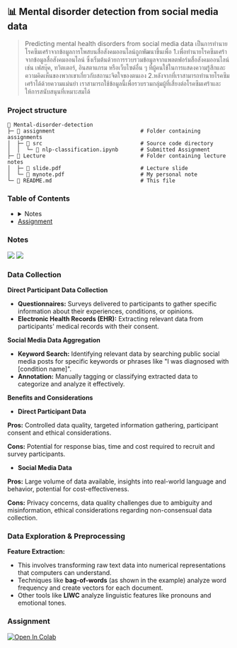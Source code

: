 <h2 id="mental-disorder-detection">
    📊 Mental disorder detection from social media data
</h2>

> Predicting mental health disorders from social media data เป็นการทำนายโรคซึมเศร้าจากข้อมูลการโพสบนสื่อสังคมออนไลน์ถูกพัฒนาขึ้นเพื่อ        1.เพื่อทำนายโรคซึมเศร้าจากข้อมูลสื่อสังคมออนไลน์ ซึ่งเริ่มต้นด้วยการรวบรวมข้อมูลจากแพลตฟอร์มสื่อสังคมออนไลน์ เช่น เฟสบุ๊ค, ทวิตเตอร์, อินสตาแกรม หรือเว็บไซต์อื่น ๆ ที่ผู้คนใช้ในการแสดงความรู้สึกและความคิดเห็นของพวกเขาเกี่ยวกับสถานะจิตใจของตนเอง        2.หลังจากที่เราสามารถทำนายโรคซึมเศร้าได้ด้วยความแม่นยำ เราสามารถใช้ข้อมูลนี้เพื่อรวบรวมกลุ่มผู้ที่เสี่ยงต่อโรคซึมเศร้าและให้การสนับสนุนที่เหมาะสมได้

### Project structure

```plaintext
📂 Mental-disorder-detection
├─ 📂 assignment                           # Folder containing assignments
│  ├─ 📂 src                               # Source code directory
│  │  └─ 📄 nlp-classification.ipynb       # Submitted Assignment
├─ 📂 Lecture                              # Folder containing lecture notes
│  ├─ 📄 slide.pdf                         # Lecture slide
│  └─ 📄 mynote.pdf                        # My personal note
└─ 📄 README.md                            # This file
```

### Table of Contents

<ul>
  <li>
  <details>
    <summary>Notes</summary>
    <ul>
      <li><a href="data-collection">Data Collection</a></li>
      <li><a href="#data-exploration-preprocessing">Data Exploration & Preprocessing</a></li>
    </ul>
  </details>
  </li>
  <li>
   <a href="#assignment">
    Assignment
    </a>
  </li>
</ul>

### Notes
[<img src="https://img.shields.io/badge/view%20in%20notion-grey?style=for-the-badge&logo=notion" />](https://xinnypie.notion.site/Mental-disorder-detection-from-social-media-data-25897b7a6407476aadd2dc25835beee1?pvs=4) [<img src="https://img.shields.io/badge/view%20in%20pdf-grey?style=for-the-badge&logo=github" />](./lecture/file/mynote.pdf)


### Data Collection

**Direct Participant Data Collection**

- **Questionnaires:** Surveys delivered to participants to gather specific information about their experiences, conditions, or opinions.
- **Electronic Health Records (EHR):** Extracting relevant data from participants' medical records with their consent.

**Social Media Data Aggregation**

- **Keyword Search:** Identifying relevant data by searching public social media posts for specific keywords or phrases like "I was diagnosed with [condition name]".
- **Annotation:** Manually tagging or classifying extracted data to categorize and analyze it effectively.

**Benefits and Considerations**

- **Direct Participant Data**

**Pros:** Controlled data quality, targeted information gathering, participant consent and ethical considerations.

**Cons:** Potential for response bias, time and cost required to recruit and survey participants.

- **Social Media Data**

**Pros:** Large volume of data available, insights into real-world language and behavior, potential for cost-effectiveness.

**Cons:** Privacy concerns, data quality challenges due to ambiguity and misinformation, ethical considerations regarding non-consensual data collection.

### Data Exploration & Preprocessing

**Feature Extraction:**

- This involves transforming raw text data into numerical representations that computers can understand.
- Techniques like **bag-of-words** (as shown in the example) analyze word frequency and create vectors for each document.
- Other tools like **LIWC** analyze linguistic features like pronouns and emotional tones.

### Assignment

<a target="_blank" href="https://colab.research.google.com/github/xinnypie/pmb-u-ai/blob/master/Mental-disorder-detection/assignment/src/nlp-classification.ipynb">
  <img src="https://colab.research.google.com/assets/colab-badge.svg" alt="Open In Colab"/>
</a>
